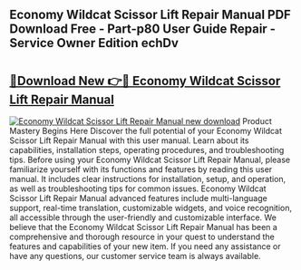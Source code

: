 ## Economy Wildcat Scissor Lift Repair Manual PDF Download Free - Part-p80 User Guide Repair - Service Owner Edition echDv

# <h2><a href="http://bc62080.oget.top/?id=Economy+Wildcat+Scissor+Lift+Repair+Manual">🔗Download New 👉🔴 Economy Wildcat Scissor Lift Repair Manual</a></h2>

[![Economy Wildcat Scissor Lift Repair Manual new download](https://i.imgur.com/5g1atiW.png)](http://bc62080.oget.top/?id=Economy+Wildcat+Scissor+Lift+Repair+Manual)
Product Mastery Begins Here Discover the full potential of your Economy Wildcat Scissor Lift Repair Manual with this user manual. Learn about its capabilities, installation steps, operating procedures, and troubleshooting tips. Before using your Economy Wildcat Scissor Lift Repair Manual, please familiarize yourself with its functions and features by reading this user manual. It includes clear instructions for installation, setup, and operation, as well as troubleshooting tips for common issues. Economy Wildcat Scissor Lift Repair Manual advanced features include multi-language support, real-time translation, customizable widgets, and voice recognition, all accessible through the user-friendly and customizable interface. We believe that the Economy Wildcat Scissor Lift Repair Manual has been a comprehensive and thorough resource in your quest to understand the features and capabilities of your new item. If you need any assistance or have any questions, our customer service team is always available.
